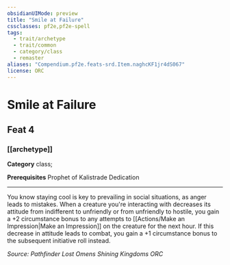```yaml
---
obsidianUIMode: preview
title: "Smile at Failure"
cssclasses: pf2e,pf2e-spell
tags:
  - trait/archetype
  - trait/common
  - category/class
  - remaster
aliases: "Compendium.pf2e.feats-srd.Item.naghcKF1jr4dS067"
license: ORC
---
```

# Smile at Failure
## Feat 4
### [[archetype]]

**Category** class; 



**Prerequisites** Prophet of Kalistrade Dedication
* * *
You know staying cool is key to prevailing in social situations, as anger leads to mistakes. When a creature you're interacting with decreases its attitude from indifferent to unfriendly or from unfriendly to hostile, you gain a +2 circumstance bonus to any attempts to [[Actions/Make an Impression|Make an Impression]] on the creature for the next hour. If this decrease in attitude leads to combat, you gain a +1 circumstance bonus to the subsequent initiative roll instead.

*Source: Pathfinder Lost Omens Shining Kingdoms*
*ORC*